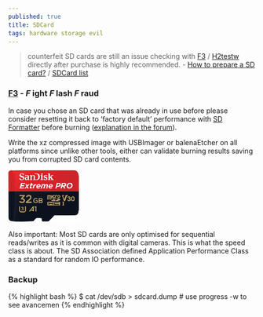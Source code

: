 ```yaml
---
published: true
title: SDCard
tags: hardware storage evil
---
```

>  counterfeit SD cards are still an issue checking with [F3](https://fight-flash-fraud.readthedocs.io/en/stable/) / [H2testw](https://www.heise.de/download/product/h2testw-50539) directly after purchase is highly recommended. - [How to prepare a SD card?](https://docs.armbian.com/User-Guide_Getting-Started/#how-to-prepare-a-sd-card) / [SDCard list](https://github.com/yduf/yduf.github.io/issues/5)

### [F3](https://fight-flash-fraud.readthedocs.io/en/stable/) -  _F_ ight _F_ lash _F_ raud

In case you chose an SD card that was already in use before please consider resetting it back to ‘factory default’ performance with [SD Formatter](https://www.sdcard.org/downloads/formatter/) before burning ([explanation in the forum](https://forum.armbian.com/topic/3776-the-partition-is-not-resized-to-full-sd-card-size/)). 

Write the xz compressed image with USBImager or balenaEtcher on all platforms since unlike other tools, either can validate burning results saving you from corrupted SD card contents.

[![A1 and A2 cards from sandisk](https://raw.githubusercontent.com/armbian/documentation/master/docs/images/sandisk-extremepro-a1.png)](https://docs.armbian.com/User-Guide_Getting-Started/#how-to-prepare-a-sd-card)

Also important: Most SD cards are only optimised for sequential reads/writes as it is common with digital cameras. This is what the speed class is about. The SD Association defined Application Performance Class as a standard for random IO performance.

### Backup

{% highlight bash %}
$ cat /dev/sdb > sdcard.dump	# use progress -w to see avancemen
{% endhighlight %}
